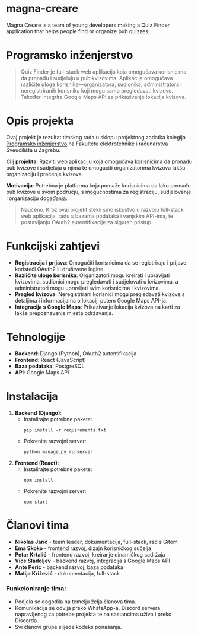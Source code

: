 # magna-creare
Magna Creare is a team of young developers making a Quiz Finder application that helps people find or organize pub quizzes..

# Programsko inženjerstvo

> Quiz Finder je full-stack web aplikacija koja omogućava korisnicima da pronađu i sudjeluju u pub kvizovima. Aplikacija omogućava različite uloge korisnika—organizatora, sudionika, administratora i neregistriranih korisnika koji mogu samo pregledavati kvizove. Također integrira Google Maps API za prikazivanje lokacija kvizova.

# Opis projekta
Ovaj projekt je rezultat timskog rada u sklopu projektnog zadatka kolegija [Programsko inženjerstvo](https://www.fer.unizg.hr/predmet/proinz) na Fakultetu elektrotehnike i računarstva Sveučilišta u Zagrebu. 

**Cilj projekta**: Razviti web aplikaciju koja omogućava korisnicima da pronađu pub kvizove i sudjeluju u njima te omogućiti organizatorima kvizova lakšu organizaciju i praćenje kvizova.

**Motivacija**: Potrebna je platforma koja pomaže korisnicima da lako pronađu pub kvizove u svom području, s mogućnostima za registraciju, sudjelovanje i organizaciju događanja. 

> Naučeno: Kroz ovaj projekt stekli smo iskustvo u razvoju full-stack web aplikacija, radu s bazama podataka i vanjskim API-ima, te postavljanju OAuth2 autentifikacije za siguran pristup.

# Funkcijski zahtjevi
- **Registracija i prijava**: Omogućiti korisnicima da se registriraju i prijave koristeći OAuth2 ili društvene logine.
- **Različite uloge korisnika**: Organizatori mogu kreirati i upravljati kvizovima, sudionici mogu pregledavati i sudjelovati u kvizovima, a administratori mogu upravljati svim korisnicima i kvizovima.
- **Pregled kvizova**: Neregistrirani korisnici mogu pregledavati kvizove s detaljima i informacijama o lokaciji putem Google Maps API-ja.
- **Integracija s Google Maps**: Prikazivanje lokacija kvizova na karti za lakše prepoznavanje mjesta održavanja.

# Tehnologije
- **Backend**: Django (Python), OAuth2 autentifikacija
- **Frontend**: React (JavaScript)
- **Baza podataka**: PostgreSQL
- **API**: Google Maps API

# Instalacija
1. **Backend (Django)**:
   - Instalirajte potrebne pakete:  
     ```
     pip install -r requirements.txt
     ```
   - Pokrenite razvojni server:  
     ```
     python manage.py runserver
     ```
2. **Frontend (React)**:
   - Instalirajte potrebne pakete:  
     ```
     npm install
     ```
   - Pokrenite razvojni server:  
     ```
     npm start
     ```

# Članovi tima
- **Nikolas Jarić** - team leader, dokumentacija, full-stack, rad s Gitom
- **Ema Skoko** - frontend razvoj, dizajn korisničkog sučelja
- **Petar Krtalić** - frontend razvoj, kreiranje dinamičkog sadržaja
- **Vice Sladoljev** - backend razvoj, integracija s Google Maps API
- **Ante Perić** - backend razvoj, baza podataka
- **Matija Križević** - dokumentacija, full-stack


### Funkcioniranje tima:
- Podjela se dogodila na temelju želja članova tima.
- Komunikacija se odvija preko WhatsApp-a, Discord servera napravljenog za potrebe projekta te na sastancima uživo i preko Discorda.
- Svi članovi grupe slijede kodeks ponašanja.

